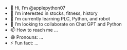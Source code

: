 - 👋 Hi, I’m @applepython07
- 👀 I’m interested in stocks, fitness, history
- 🌱 I’m currently learning PLC, Python, and robot
- 💞️ I’m looking to collaborate on Chat GPT and Python
- 📫 How to reach me ...
- 😄 Pronouns: ...
- ⚡ Fun fact: ...

<!---
applepython07/applepython07 is a ✨ special ✨ repository because its `README.md` (this file) appears on your GitHub profile.
You can click the Preview link to take a look at your changes.
--->
